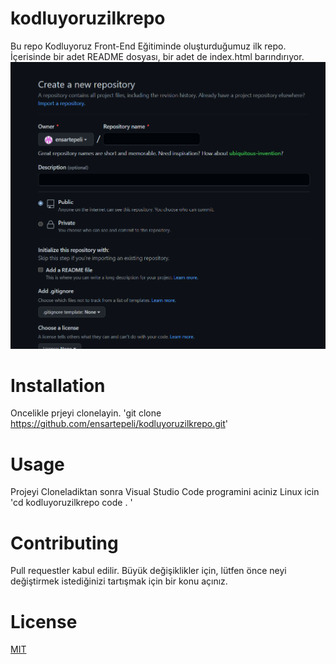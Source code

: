 # kodluyoruzilkrepo
Bu repo Kodluyoruz Front-End Eğitiminde oluşturduğumuz ilk repo. İçerisinde bir adet README dosyası, bir adet de index.html barındırıyor.
![image](resim.png)
# Installation
Oncelikle prjeyi clonelayin. 
'git clone https://github.com/ensartepeli/kodluyoruzilkrepo.git'

# Usage
Projeyi Cloneladiktan sonra Visual Studio Code programini aciniz
Linux icin
'cd kodluyoruzilkrepo
code . '
# Contributing
Pull requestler kabul edilir. Büyük değişiklikler için, lütfen önce neyi değiştirmek istediğinizi tartışmak için bir konu açınız.
# License 
[MIT](https://choosealicense.com/licenses/mit/)


